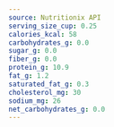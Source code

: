 ```yaml
---
source: Nutritionix API
serving_size_cup: 0.25
calories_kcal: 58
carbohydrates_g: 0.0
sugar_g: 0.0
fiber_g: 0.0
protein_g: 10.9
fat_g: 1.2
saturated_fat_g: 0.3
cholesterol_mg: 30
sodium_mg: 26
net_carbohydrates_g: 0.0
---
```



